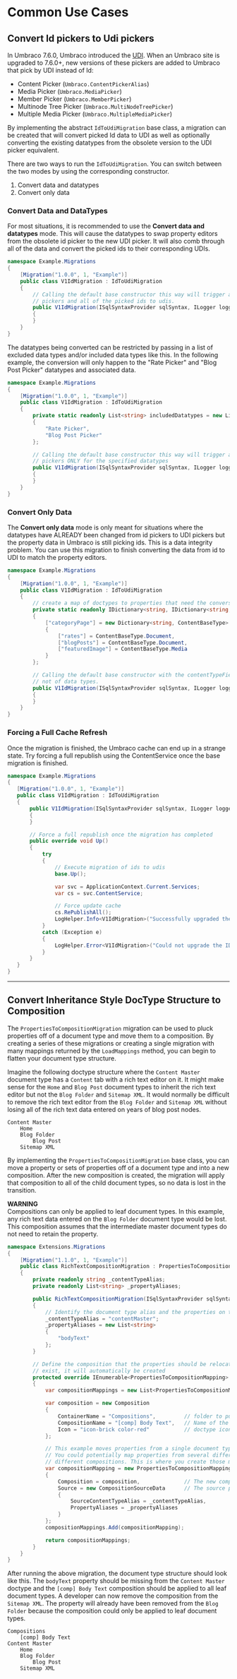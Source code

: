 # Common Use Cases

## Convert Id pickers to Udi pickers
In Umbraco 7.6.0, Umbraco introduced the [UDI](https://our.umbraco.com/documentation/reference/querying/Udi). When an Umbraco site is upgraded to 7.6.0+, new versions of these pickers are added to Umbraco that pick by UDI instead of Id:
 - Content Picker (`Umbraco.ContentPickerAlias`)
 - Media Picker (`Umbraco.MediaPicker`)
 - Member Picker (`Umbraco.MemberPicker`)
 - Multinode Tree Picker (`Umbraco.MultiNodeTreePicker`)
 - Multiple Media Picker (`Umbraco.MultipleMediaPicker`)

By implementing the abstract `IdToUdiMigration` base class, a migration can be created that will convert picked Id data to UDI as well as optionally converting the existing datatypes from the obsolete version to the UDI picker equivalent.

There are two ways to run the `IdToUdiMigration`. You can switch between the two modes by using the corresponding constructor.  

 1. Convert data and datatypes
 1. Convert only data

### Convert Data and DataTypes
For most situations, it is recommended to use the **Convert data and datatypes** mode. This will cause the datatypes to swap property editors from the obsolete id picker to the new UDI picker. It will also comb through all of the data and convert the picked ids to their corresponding UDIs.

```csharp
namespace Example.Migrations
{
    [Migration("1.0.0", 1, "Example")]
    public class V1IdMigration : IdToUdiMigration
    {
        // Calling the default base constructor this way will trigger a full conversion of all id pickers to udi
        // pickers and all of the picked ids to udis.
        public V1IdMigration(ISqlSyntaxProvider sqlSyntax, ILogger logger) : base(sqlSyntax, logger, null, null)
        {
        }
    }
}

```

The datatypes being converted can be restricted by passing in a list of excluded data types and/or included data types like this. In the following example, the conversion will only happen to the "Rate Picker" and "Blog Post Picker" datatypes and associated data.

```csharp
namespace Example.Migrations
{
    [Migration("1.0.0", 1, "Example")]
    public class V1IdMigration : IdToUdiMigration
    {
        private static readonly List<string> includedDatatypes = new List<string>
        {
            "Rate Picker",
            "Blog Post Picker"
        };

        // Calling the default base constructor this way will trigger a full conversion of id pickers to udi
        // pickers ONLY for the specified datatypes
        public V1IdMigration(ISqlSyntaxProvider sqlSyntax, ILogger logger) : base(sqlSyntax, logger, includedDatatypes, null)
        {
        }
    }
}

```

### Convert Only Data
The **Convert only data** mode is only meant for situations where the datatypes have ALREADY been changed from id pickers to UDI pickers but the property data in Umbraco is still picking ids. This is a data integrity problem. You can use this migration to finish converting the data from id to UDI to match the property editors.

```csharp
namespace Example.Migrations
{
    [Migration("1.0.0", 1, "Example")]
    public class V1IdMigration : IdToUdiMigration
    {
        // create a map of doctypes to properties that need the conversion
        private static readonly IDictionary<string, IDictionary<string, ContentBaseType>> ContentTypeFields = new Dictionary<string, IDictionary<string, ContentBaseType>>
        {
            ["categoryPage"] = new Dictionary<string, ContentBaseType>
            {
                ["rates"] = ContentBaseType.Document,
                ["blogPosts"] = ContentBaseType.Document,
                ["featuredImage"] = ContentBaseType.Media
            }
        };

        // Calling the default base constructor with the contentTypeFieldMappings argument will trigger a migration of data but
        // not of data types.
        public V1IdMigration(ISqlSyntaxProvider sqlSyntax, ILogger logger) : base(ContentTypeFields, sqlSyntax, logger)
        {
        }
    }
}
```

### Forcing a Full Cache Refresh
Once the migration is finished, the Umbraco cache can end up in a strange state. Try forcing a full republish using the ContentService once the base migration is finished.

 ```csharp
 namespace Example.Migrations
{
    [Migration("1.0.0", 1, "Example")]
    public class V1IdMigration : IdToUdiMigration
    {
        public V1IdMigration(ISqlSyntaxProvider sqlSyntax, ILogger logger) : base(sqlSyntax, logger, null, null)
        {
        }

        // Force a full republish once the migration has completed
        public override void Up()
        {
            try
            {
                // Execute migration of ids to udis
                base.Up();

                var svc = ApplicationContext.Current.Services;
                var cs = svc.ContentService;

                // Force update cache
                cs.RePublishAll();
                LogHelper.Info<V1IdMigration>("Successfully upgraded the IDs to UDIs");
            }
            catch (Exception e)
            {
                LogHelper.Error<V1IdMigration>("Could not upgrade the IDs to UDIs", e);
            }
        }
    }
}
 ```

---

## Convert Inheritance Style DocType Structure to Composition
The `PropertiesToCompositionMigration` migration can be used to pluck properties off of a document type and move them to a composition. By creating a series of these migrations or creating a single migration with many mappings returned by the `LoadMappings` method, you can begin to flatten your document type structure.

Imagine the following doctype structure where the `Content Master` document type has a `Content` tab with a rich text editor on it. It might make sense for the `Home` and `Blog Post` document types to inherit the rich text editor but not the `Blog Folder` and `Sitemap XML`. It would normally be difficult to remove the rich text editor from the `Blog Folder` and `Sitemap XML` without losing all of the rich text data entered on years of blog post nodes.

```
Content Master
    Home
    Blog Folder
        Blog Post
    Sitemap XML
```

By implementing the `PropertiesToCompositionMigration` base class, you can move a property or sets of properties off of a document type and into a new composition. After the new composition is created, the migration will apply that composition to all of the child document types, so no data is lost in the transition.

**WARNING**  
Compositions can only be applied to leaf document types. In this example, any rich text data entered on the `Blog Folder` document type would be lost. This composition assumes that the intermediate master document types do not need to retain the property.

```csharp
namespace Extensions.Migrations
{
    [Migration("1.1.0", 1, "Example")]
    public class RichTextCompositionMigration : PropertiesToCompositionMigration
    {
        private readonly string _contentTypeAlias;
        private readonly List<string> _propertyAliases;

        public RichTextCompositionMigration(ISqlSyntaxProvider sqlSyntax, ILogger logger) : base(sqlSyntax, logger)
        {
            // Identify the document type alias and the properties on that document type that need to be relocated
            _contentTypeAlias = "contentMaster";
            _propertyAliases = new List<string>
            {
                "bodyText"
            };
        }

        // Define the composition that the properties should be relocated to. If the composition does not
        // exist, it will automatically be created
        protected override IEnumerable<PropertiesToCompositionMapping> LoadMappings()
        {
            var compositionMappings = new List<PropertiesToCompositionMapping>();

            var composition = new Composition
            {
                ContainerName = "Compositions",         // folder to put the composition under. Will be created if doesn't exist
                CompositionName = "[comp] Body Text",   // Name of the composition. The alias will automatically be generated
                Icon = "icon-brick color-red"           // doctype icon for the composition doctype
            };

            // This example moves properties from a single document type to a single composition.
            // You could potentially map properties from several different document types to several
            // different compositions. This is where you create those mappings.
            var compositionMapping = new PropertiesToCompositionMapping
            {
                Composition = composition,              // The new composition
                Source = new CompositionSourceData      // The source property(s) to be relocated
                {
                    SourceContentTypeAlias = _contentTypeAlias,
                    PropertyAliases = _propertyAliases
                }
            };
            compositionMappings.Add(compositionMapping);

            return compositionMappings;
        }
    }
}
```

After running the above migration, the document type structure should look like this. The `bodyText` property should be missing from the `Content Master` doctype and the `[comp] Body Text` composition should be applied to all leaf document types. A developer can now remove the composition from the `Sitemap XML`. The property will already have been removed from the `Blog Folder` because the composition could only be applied to leaf document types.

```
Compositions
    [comp] Body Text
Content Master
    Home
    Blog Folder
        Blog Post
    Sitemap XML
```
